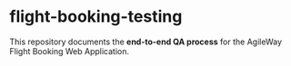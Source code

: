 # flight-booking-testing
This repository documents the **end-to-end QA process** for the AgileWay Flight Booking Web Application. 
